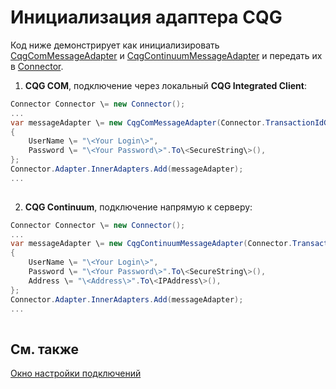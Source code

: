 # Инициализация адаптера CQG

Код ниже демонстрирует как инициализировать [CqgComMessageAdapter](../api/StockSharp.Cqg.Com.CqgComMessageAdapter.html) и [CqgContinuumMessageAdapter](../api/StockSharp.Cqg.Continuum.CqgContinuumMessageAdapter.html) и передать их в [Connector](../api/StockSharp.Algo.Connector.html).

1. **CQG COM**, подключение через локальный **CQG Integrated Client**:

```cs
Connector Connector \= new Connector();				
...				
var messageAdapter \= new CqgComMessageAdapter(Connector.TransactionIdGenerator)
{
    UserName \= "\<Your Login\>",
    Password \= "\<Your Password\>".To\<SecureString\>(),
};
Connector.Adapter.InnerAdapters.Add(messageAdapter);
...	
							
```

2. **CQG Continuum**, подключение напрямую к серверу:

```cs
Connector Connector \= new Connector();				
...				
var messageAdapter \= new CqgContinuumMessageAdapter(Connector.TransactionIdGenerator)
{
    UserName \= "\<Your Login\>",
    Password \= "\<Your Password\>".To\<SecureString\>(),
    Address \= "\<Address\>".To\<IPAddress\>(),
};
Connector.Adapter.InnerAdapters.Add(messageAdapter);
...	
							
```

## См. также

[Окно настройки подключений](API_UI_ConnectorWindow.md)
